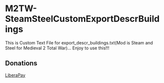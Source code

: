 # M2TW-SteamSteelCustomExportDescrBuildings
This is Custom Text File for export_descr_buildings.txt(Mod is Steam and Steel for Medieval 2 Total War)... Enjoy to use this!!!

## Donations

[LiberaPay](https://liberapay.com/RikkoMatsumatoOfficial/donate)
